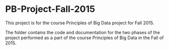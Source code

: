 # PB-Project-Fall-2015
This project is for the course Principles of Big Data project for Fall 2015.

The folder contains the code and documentation for the two phases of the project performed as a part of the course Principles of Big Data in the Fall of 2015.

